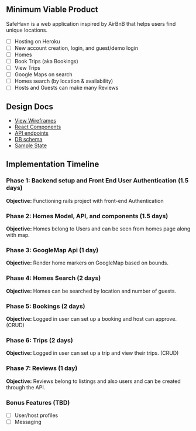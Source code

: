 ## Minimum Viable Product

SafeHavn is a web application inspired by AirBnB that helps users find unique locations.

- [ ] Hosting on Heroku
- [ ] New account creation, login, and guest/demo login
- [ ] Homes
- [ ] Book Trips (aka Bookings)
- [ ] View Trips
- [ ] Google Maps on search
- [ ] Homes search (by location & availability)
- [ ] Hosts and Guests can make many Reviews

## Design Docs

* [View Wireframes][wireframes]
* [React Components][components]
* [API endpoints][api-endpoints]
* [DB schema][schema]
* [Sample State][sample-state]

[wireframes]: /docs/wireframes
[components]: /docs/component-hierarchy.md
[api-endpoints]: /docs/api-endpoints.md
[schema]: /docs/schema.md
[sample-state]: /docs/sample-state.md

## Implementation Timeline

### Phase 1: Backend setup and Front End User Authentication (1.5 days)

**Objective:** Functioning rails project with front-end Authentication

### Phase 2: Homes Model, API, and components (1.5 days)

**Objective:** Homes belong to Users and can be seen from homes page along with map.

### Phase 3: GoogleMap Api (1 day)

**Objective:** Render home markers on GoogleMap based on bounds.

### Phase 4: Homes Search (2 days)

**Objective:** Homes can be searched by location and number of guests.

### Phase 5: Bookings (2 days)

**Objective:** Logged in user can set up a booking and host can approve. (CRUD)

### Phase 6: Trips (2 days)

**Objective:** Logged in user can set up a trip and view their trips. (CRUD)

### Phase 7: Reviews (1 day)

**Objective:** Reviews belong to listings and also users and can be created through the API.

### Bonus Features (TBD)

- [ ] User/host profiles
- [ ] Messaging

